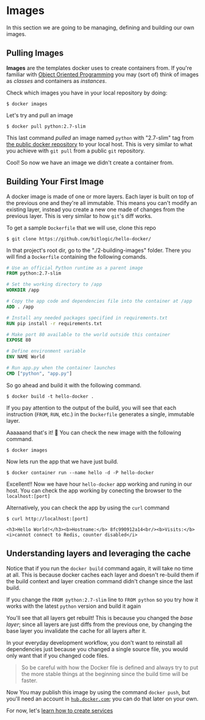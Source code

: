 # Images

In this section we are going to be managing, defining and building our own images.

## Pulling Images

**Images** are the templates docker uses to create containers from. If you're familiar with [Object Oriented Programming](https://en.wikipedia.org/wiki/Object-oriented_programming) you may (sort of) think of images as _classes_ and containers as _instances_.

Check which images you have in your local repository by doing:

```Shell
$ docker images
```

Let's try and pull an image

```Shell
$ docker pull python:2.7-slim
```

This last command _pulled_ an image named `python` with "2.7-slim" tag from [the public docker repository](https://hub.docker.com) to your local host. This is very similar to what you achieve with `git pull` from a public `git` repository.

Cool! So now we have an image we didn't create a container from.


## Building Your First Image

A docker image is made of one or more layers. Each layer is built on top of the previous one and they're all immutable. This means you can't modify an existing layer, instead you create a new one made of changes from the previous layer. This is very similar to how `git`'s diff works.

To get a sample `Dockerfile` that we will use, clone this repo 
```
$ git clone https://github.com/bitlogic/hello-docker/

``` 

In that project's root dir, go to the "./2-building-images" folder. There you will find  a `Dockerfile` containing the following comands.

```Dockerfile
# Use an official Python runtime as a parent image
FROM python:2.7-slim

# Set the working directory to /app
WORKDIR /app

# Copy the app code and dependencies file into the container at /app
ADD . /app

# Install any needed packages specified in requirements.txt
RUN pip install -r requirements.txt

# Make port 80 available to the world outside this container
EXPOSE 80

# Define environment variable
ENV NAME World

# Run app.py when the container launches
CMD ["python", "app.py"]
```

 So go ahead and build it with the following command.

```Shell
$ docker build -t hello-docker .
```

If you pay attention to the output of the build, you will see that each instruction (`FROM`, `RUN`, etc.) in the `Dockerfile` generates a single, immutable layer.


Aaaaaand that's it! 🐳 You can check the new image with the following command.

```Shell
$ docker images
```

Now lets run the app that we have just build.

```
$ docker container run --name hello -d -P hello-docker 
```

Excellent!! Now we have hour `hello-docker` app working and runing in our host.
You can check the app working by conecting the browser to the `localhost:[port]`


Alternatively, you can check the app by using the `curl` command

``` 
$ curl http://localhost:[port]

<h3>Hello World!</h3><b>Hostname:</b> 8fc990912a14<br/><b>Visits:</b> <i>cannot connect to Redis, counter disabled</i>
```

## Understanding layers and leveraging the cache

Notice that if you run the `docker build` command again, it will take no time at all. This is because docker caches each layer and doesn't re-build them if the build context and layer creation command didn't change since the last build.

If you change the `FROM python:2.7-slim` line to `FROM python` so you try how it works with the latest `python` version and build it again

You'll see that all layers get rebuilt! This is because you changed the _base layer_; since all layers are just diffs from the previous one, by changing the base layer you invalidate the cache for all layers after it.

In your everyday development workflow, you don't want to reinstall all dependencies just because you changed a single source file, you would only want that if you changed code files.

> So be careful with how the Docker file is defined and always try to put the more stable things at the beginning since the build time will be faster.


Now You may publish this image by using the command `docker push`, but you'll need an account in [`hub.docker.com`](https://hub.docker.com); you can do that later on your own. 

For now, let's [learn how to create services](https://github.com/bitlogic/hello-docker/tree/master/3-running-services)
